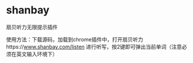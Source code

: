 # shanbay
扇贝听力无限提示插件

使用方法：下载源码，加载到chrome插件中，打开扇贝听力https://www.shanbay.com/listen 进行听写，按2键即可弹出当前单词（注意必须在英文输入环境下）

